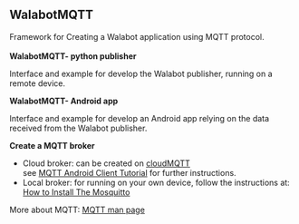 ## WalabotMQTT
Framework for Creating a Walabot application using MQTT protocol.<br>
<br>
**WalabotMQTT- python publisher**

Interface and example for develop the Walabot publisher, running on a remote device.



**WalabotMQTT- Android app**

Interface and example for develop an Android app relying on the data received from the Walabot publisher.

**Create a MQTT broker**

* Cloud broker: can be created on [cloudMQTT](https://api.cloudmqtt.com) \
 see [MQTT Android Client Tutorial](https://wildanmsyah.wordpress.com/2017/05/11/mqtt-android-client-tutorial/) for further instructions.
* Local broker: for running on your own device, follow the instructions at: [How to Install The Mosquitto](http://www.steves-internet-guide.com/install-mosquitto-broker/)

More about MQTT: [MQTT man page](https://mosquitto.org/man/mqtt-7.html)
